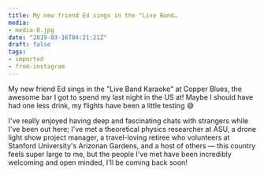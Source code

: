 ```yaml
---
title: My new friend Ed sings in the "Live Band…
media:
- media-0.jpg
date: "2019-03-16T04:21:21Z"
draft: false
tags:
- imported
- from-instagram
---
```

My new friend Ed sings in the "Live Band Karaoke" at Copper Blues, the awesome bar I got to spend my last night in the US at\! Maybe I should have had one less drink, my flights have been a little testing 😅



I've really enjoyed having deep and fascinating chats with strangers while I've been out here; I've met a theoretical physics researcher at ASU, a drone light show project manager, a travel-loving retiree who volunteers at Stanford University's Arizonan Gardens, and a host of others — this country feels super large to me, but the people I've met have been incredibly welcoming and open minded, I'll be coming back soon\!
